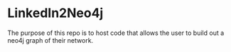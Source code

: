 # LinkedIn2Neo4j
The purpose of this repo is to host code that allows the user to build out a neo4j graph of their network.
